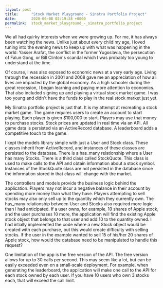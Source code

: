 ```yaml
---
layout: post
title:      "Stock Market Playground - Sinatra Portfolio Project"
date:       2020-06-08 02:19:38 +0000
permalink:  stock_market_playground_-_sinatra_portfolio_project
---
```



We all had quirky interests when we were growing up. For me, it has always been watching the news. Unlike just about every child my age, I loved tuning into the evening news to keep up with what was happening in the world: Yasser Arafat, the conflict in the former Yugoslavia, the persecution of Falun Gong, or Bill Clinton's scandal which I was probably too young to understand at the time. 

Of course, I was also exposed to economic news at a very early age. Living through the recession in 2001 and 2008 gave me an appreciation of how all lives are impacted by the global economy. As a high schooler during the great recession, I began learning and paying more attention to economics. That also included signing up and playing a virtual stock market game. I was too young and didn't have the funds to play in the real stock market just yet. 

My Sinatra portfolio project is just that. It is my attempt at recreating a stock market game. The game requires users to create an account to start playing. Each player is given $100,000 to start. Players may use that money to purchase stocks. Stock prices are updated in real time via an API. All game data is persisted via an ActiveRecord database. A leaderboard adds a competitive touch to the game.

I kept the models library simple with just a User and Stock class. These classes inherit from ActiveRecord, and instances of these classes are persisted to the database. There is a has_many relationship where a User has many Stocks. There is a third class called StockQuote. This class is used to make calls to the API and obtain information about a stock symbol. Instances of the StockQuote class are not persisted in the database since the information stored in that class will change with the market.

The controllers and models provide the business logic behind the application. Players may not incur a negative balance in their account by spending more money than what they have. Players attempting to sell stocks may also only sell up to the quantity which they currently own. The has_many relationship between User and Stocks also required more logic than I had anticipated. If a user owns, for example, 10 shares of Apple stock, and the user purchases 10 more, the application will find the existing Apple stock object that belongs to that user and add 10 to the quantity owned. I had intially implemented the code where a new Stock object would be created with each purchase, but this would create difficulty with selling stocks. If the user in the example wanted to sell 15 of his/her 20 shares of Apple stock, how would the database need to be manipulated to handle this request?

One limitation of the app is the free version of the API. The free version allows for up to 30 calls per second. This may seem like a lot, but can be easily exceeded even on a small-scale deployment. For example, when generating the leaderboard, the application will make one call to the API for each stock owned by each user. If you have 10 users who own 3 stocks each, that will exceed the call limit. 



